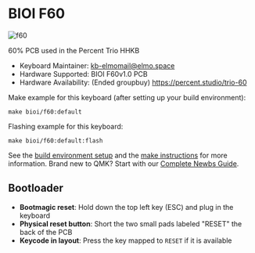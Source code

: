 # BIOI F60

![f60](https://i.imgur.com/xOcgowIl.jpg)

60% PCB used in the Percent Trio HHKB

* Keyboard Maintainer: [kb-elmo<mail@elmo.space>](https://github.com/yourusername)
* Hardware Supported: BIOI F60v1.0 PCB
* Hardware Availability: (Ended groupbuy) https://percent.studio/trio-60

Make example for this keyboard (after setting up your build environment):

    make bioi/f60:default

Flashing example for this keyboard:

    make bioi/f60:default:flash

See the [build environment setup](https://docs.qmk.fm/#/getting_started_build_tools) and the [make instructions](https://docs.qmk.fm/#/getting_started_make_guide) for more information. Brand new to QMK? Start with our [Complete Newbs Guide](https://docs.qmk.fm/#/newbs).

## Bootloader

* **Bootmagic reset**: Hold down the top left key (ESC) and plug in the keyboard
* **Physical reset button**: Short the two small pads labeled "RESET" the back of the PCB
* **Keycode in layout**: Press the key mapped to `RESET` if it is available
